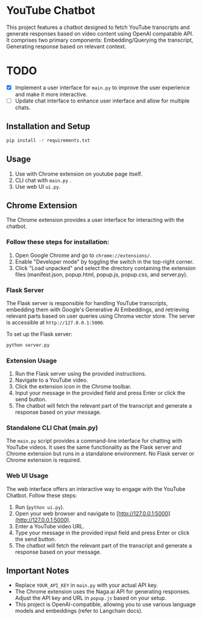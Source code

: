 # YouTube Chatbot

This project features a chatbot designed to fetch YouTube transcripts and generate responses based on video content using OpenAI compatable API. It comprises two primary components: Embedding/Querying the transcript, Generating response based on relevant context.

# TODO

- [x] Implement a user interface for `main.py` to improve the user experience and make it more interactive.
- [ ] Update chat interface to enhance user interface and allow for multiple chats.

## Installation and Setup

```bash
pip install -r requirements.txt
```

## Usage

1. Use with Chrome extension on youtube page itself.
2. CLI chat with `main.py` .
3. Use web UI `ui.py`.


## Chrome Extension

The Chrome extension provides a user interface for interacting with the chatbot. 
### Follow these steps for installation:

1. Open Google Chrome and go to `chrome://extensions/`.
2. Enable "Developer mode" by toggling the switch in the top-right corner.
3. Click "Load unpacked" and select the directory containing the extension files (manifest.json, popup.html, popup.js, popup.css, and server.py).


### Flask Server

The Flask server is responsible for handling YouTube transcripts, embedding them with Google's Generative AI Embeddings, and retrieving relevant parts based on user queries using Chroma vector store. The server is accessible at `http://127.0.0.1:5000`.

To set up the Flask server:

```bash
python server.py
```


### Extension Usage
1. Run the Flask server using the provided instructions.
2. Navigate to a YouTube video.
3. Click the extension icon in the Chrome toolbar.
4. Input your message in the provided field and press Enter or click the send button.
5. The chatbot will fetch the relevant part of the transcript and generate a response based on your message.

### Standalone CLI Chat (main.py)
The `main.py` script provides a command-line interface for chatting with YouTube videos. It uses the same functionality as the Flask server and Chrome extension but runs in a standalone environment. No Flask server or Chrome extension is required.



### Web UI Usage

The web interface offers an interactive way to engage with the YouTube Chatbot. Follow these steps:

1. Run (`python ui.py`).
2. Open your web browser and navigate to [http://127.0.0.1:5000](http://127.0.0.1:5000).
3. Enter a YouTube video URL.
4. Type your message in the provided input field and press Enter or click the send button.
5. The chatbot will fetch the relevant part of the transcript and generate a response based on your message.

## Important Notes

- Replace `YOUR_API_KEY` in `main.py` with your actual API key.
- The Chrome extension uses the Naga.ai API for generating responses. Adjust the API key and URL in `popup.js` based on your setup.
- This project is OpenAI-compatible, allowing you to use various language models and embeddings (refer to Langchain docs).
